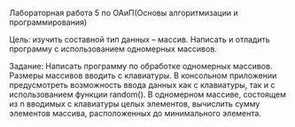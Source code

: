 Лабораторная работа 5 по ОАиП(Основы алгоритмизации и программирования)

Цель: изучить составной тип данных – массив. Написать и отладить программу с использованием одномерных массивов.

Задание: Написать программу по обработке одномерных массивов. Размеры массивов вводить с клавиатуры. В консольном приложении предусмотреть возможность ввода данных как с клавиатуры, так и с использованием функции random().
В одномерном массиве, состоящем из n вводимых с клавиатуры целых элементов, вычислить сумму элементов массива, расположенных до минимального элемента.
